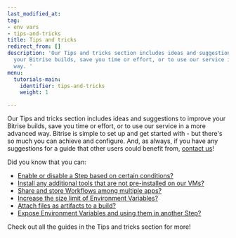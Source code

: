 ```yaml
---
last_modified_at: 
tag:
- env vars
- tips-and-tricks
title: Tips and tricks
redirect_from: []
description: 'Our Tips and tricks section includes ideas and suggestions to improve
  your Bitrise builds, save you time or effort, or to use our service in a more advanced
  way. '
menu:
  tutorials-main:
    identifier: tips-and-tricks
    weight: 1

---
```

Our Tips and tricks section includes ideas and suggestions to improve your Bitrise builds, save you time or effort, or to use our service in a more advanced way. Bitrise is simple to set up and get started with - but there's so much you can achieve and configure. And, as always, if you have any suggestions for a guide that other users could benefit from, [contact us](https://www.bitrise.io/contact)! 

Did you know that you can:

* [Enable or disable a Step based on certain conditions?](/tips-and-tricks/disable-a-step-by-condition/)
* [Install any additional tools that are not pre-installed on our VMs?](/tips-and-tricks/install-additional-tools/)
* [Share and store Workflows among multiple apps?](/tips-and-tricks/sharing-and-storing-workflows-among-multiple-apps/)
* [Increase the size limit of Environment Variables?](/tips-and-tricks/increasing-the-size-limit-of-env-vars/)
* [Attach files as artifacts to a build?](/tips-and-tricks/attach-any-file-to-build/)
* [Expose Environment Variables and using them in another Step? ](/tips-and-tricks/expose-environment-variable/)

Check out all the guides in the Tips and tricks section for more!